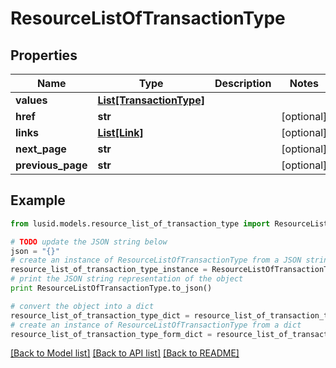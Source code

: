 # ResourceListOfTransactionType


## Properties
Name | Type | Description | Notes
------------ | ------------- | ------------- | -------------
**values** | [**List[TransactionType]**](TransactionType.md) |  | 
**href** | **str** |  | [optional] 
**links** | [**List[Link]**](Link.md) |  | [optional] 
**next_page** | **str** |  | [optional] 
**previous_page** | **str** |  | [optional] 

## Example

```python
from lusid.models.resource_list_of_transaction_type import ResourceListOfTransactionType

# TODO update the JSON string below
json = "{}"
# create an instance of ResourceListOfTransactionType from a JSON string
resource_list_of_transaction_type_instance = ResourceListOfTransactionType.from_json(json)
# print the JSON string representation of the object
print ResourceListOfTransactionType.to_json()

# convert the object into a dict
resource_list_of_transaction_type_dict = resource_list_of_transaction_type_instance.to_dict()
# create an instance of ResourceListOfTransactionType from a dict
resource_list_of_transaction_type_form_dict = resource_list_of_transaction_type.from_dict(resource_list_of_transaction_type_dict)
```
[[Back to Model list]](../README.md#documentation-for-models) [[Back to API list]](../README.md#documentation-for-api-endpoints) [[Back to README]](../README.md)


